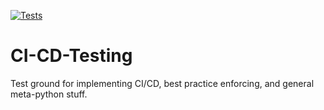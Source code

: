 [![Tests](https://github.com/dashdeckers/WorldEaters/workflows/Tests/badge.svg)](https://github.com/dashdeckers/WorldEaters/actions?workflow=Tests)

# CI-CD-Testing
Test ground for implementing CI/CD, best practice enforcing, and general meta-python stuff.
